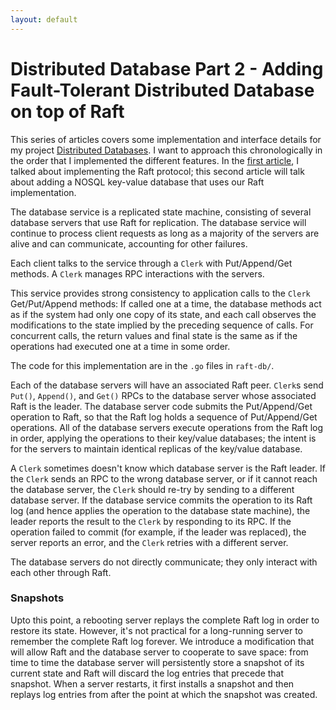 ```yaml
---
layout: default
---
```


# Distributed Database Part 2 - Adding Fault-Tolerant Distributed Database on top of Raft

This series of articles covers some implementation and interface details for my project [Distributed Databases](https://github.com/Aryan77/distributed-database). I want to approach this chronologically in the order that I implemented the different features. In the [first article](/posts/distdb1-raft/), I talked about implementing the Raft protocol; this second article will talk about adding a NOSQL key-value database that uses our Raft implementation. 

The database service is a replicated state machine, consisting of several database servers that use Raft for replication. The database service will continue to process client requests as long as a majority of the servers are alive and can communicate, accounting for other failures.

Each client talks to the service through a `Clerk` with Put/Append/Get methods. A `Clerk` manages RPC interactions with the servers.

This service provides strong consistency to application calls to the `Clerk` Get/Put/Append methods: If called one at a time, the database methods act as if the system had only one copy of its state, and each call observes the modifications to the state implied by the preceding sequence of calls. For concurrent calls, the return values and final state is the same as if the operations had executed one at a time in some order.

The code for this implementation are in the `.go` files in `raft-db/`.

Each of the database servers will have an associated Raft peer. `Clerk`s send `Put()`, `Append()`, and `Get()` RPCs to the database server whose associated Raft is the leader. The database server code submits the Put/Append/Get operation to Raft, so that the Raft log holds a sequence of Put/Append/Get operations. All of the database servers execute operations from the Raft log in order, applying the operations to their key/value databases; the intent is for the servers to maintain identical replicas of the key/value database.

A `Clerk` sometimes doesn't know which database server is the Raft leader. If the `Clerk` sends an RPC to the wrong database server, or if it cannot reach the database server, the `Clerk` should re-try by sending to a different database server. If the database service commits the operation to its Raft log (and hence applies the operation to the database state machine), the leader reports the result to the `Clerk` by responding to its RPC. If the operation failed to commit (for example, if the leader was replaced), the server reports an error, and the `Clerk` retries with a different server.

The database servers do not directly communicate; they only interact with each other through Raft.

### Snapshots

Upto this point, a rebooting server replays the complete Raft log in order to restore its state. However, it's not practical for a long-running server to remember the complete Raft log forever. We introduce a modification that will allow Raft and the database server to cooperate to save space: from time to time the database server will persistently store a snapshot of its current state and Raft will discard the log entries that precede that snapshot. When a server restarts, it first installs a snapshot and then replays log entries from after the point at which the snapshot was created. 

